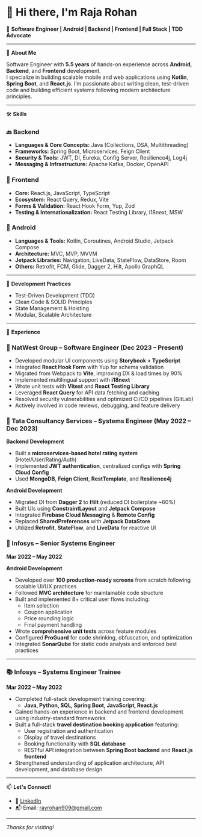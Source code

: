 # 👋 Hi there, I'm Raja Rohan

🎯 **Software Engineer | Android | Backend | Frontend | Full Stack | TDD Advocate**

---

💼 **About Me**

Software Engineer with **5.5 years** of hands-on experience across **Android**, **Backend**, and **Frontend** development.  
I specialize in building scalable mobile and web applications using **Kotlin**, **Spring Boot**, and **React.js**. I’m passionate about writing clean, test-driven code and building efficient systems following modern architecture principles.

---

🛠️ **Skills**

### 🔙 Backend
- **Languages & Core Concepts:** Java (Collections, DSA, Multithreading)
- **Frameworks:** Spring Boot, Microservices, Feign Client
- **Security & Tools:** JWT, DI, Eureka, Config Server, Resilience4j, Log4j
- **Messaging & Infrastructure:** Apache Kafka, Docker, OpenAPI

### 🎨 Frontend
- **Core:** React.js, JavaScript, TypeScript  
- **Ecosystem:** React Query, Redux, Vite  
- **Forms & Validation:** React Hook Form, Yup, Zod  
- **Testing & Internationalization:** React Testing Library, i18next, MSW

### 📱 Android
- **Languages & Tools:** Kotlin, Coroutines, Android Studio, Jetpack Compose  
- **Architecture:** MVC, MVP, MVVM  
- **Jetpack Libraries:** Navigation, LiveData, StateFlow, DataStore, Room  
- **Others:** Retrofit, FCM, Glide, Dagger 2, Hilt, Apollo GraphQL

---

🧪 **Development Practices**
- Test-Driven Development (TDD)
- Clean Code & SOLID Principles
- State Management & Hoisting
- Modular, Scalable Architecture

---

💼 **Experience**

### 🏦 NatWest Group – Software Engineer (Dec 2023 – Present)

- Developed modular UI components using **Storybook + TypeScript**
- Integrated **React Hook Form** with Yup for schema validation
- Migrated from Webpack to **Vite**, improving DX & load times by 90%
- Implemented multilingual support with **i18next**
- Wrote unit tests with **Vitest** and **React Testing Library**
- Leveraged **React Query** for API data fetching and caching
- Resolved security vulnerabilities and optimized CI/CD pipelines (GitLab)
- Actively involved in code reviews, debugging, and feature delivery

### 🏨 Tata Consultancy Services – Systems Engineer (May 2022 – Dec 2023)

**Backend Development**
- Built a **microservices-based hotel rating system** (Hotel/User/Rating/Auth)
- Implemented **JWT authentication**, centralized configs with **Spring Cloud Config**
- Used **MongoDB**, **Feign Client**, **RestTemplate**, and **Resilience4j**

**Android Development**
- Migrated DI from **Dagger 2** to **Hilt** (reduced DI boilerplate ~60%)
- Built UIs using **ConstraintLayout** and **Jetpack Compose**
- Integrated **Firebase Cloud Messaging** & **Remote Config**
- Replaced **SharedPreferences** with **Jetpack DataStore**
- Utilized **Retrofit**, **StateFlow**, and **LiveData** for reactive UI

### 🏢 Infosys – Senior Systems Engineer  
**Mar 2022 – May 2022**

**Android Development**
- Developed over **100 production-ready screens** from scratch following scalable UI/UX practices
- Followed **MVC architecture** for maintainable code structure
- Built and implemented 8+ critical user flows including:
  - Item selection  
  - Coupon application  
  - Price rounding logic  
  - Final payment handling
- Wrote **comprehensive unit tests** across feature modules
- Configured **ProGuard** for code shrinking, obfuscation, and optimization
- Integrated **SonarQube** for static code analysis and enforced best practices

---

### 📚 Infosys – Systems Engineer Trainee  
**Mar 2022 – May 2022**

- Completed full-stack development training covering:
  - **Java, Python, SQL, Spring Boot, JavaScript, React.js**
- Gained hands-on experience in backend and frontend development using industry-standard frameworks
- Built a full-stack **travel destination booking application** featuring:
  - User registration and authentication  
  - Display of travel destinations  
  - Booking functionality with **SQL database**
  - RESTful API integration between **Spring Boot backend** and **React.js frontend**
- Strengthened understanding of application architecture, API development, and database design

---

📫 **Let's Connect!**

- 🔗 [LinkedIn]([https://linkedin.com/in/your-profile](https://www.linkedin.com/in/raja-rohan-13046a170/))
- 📬 Email: rayrohan909@gmail.com

---

_Thanks for visiting!_
